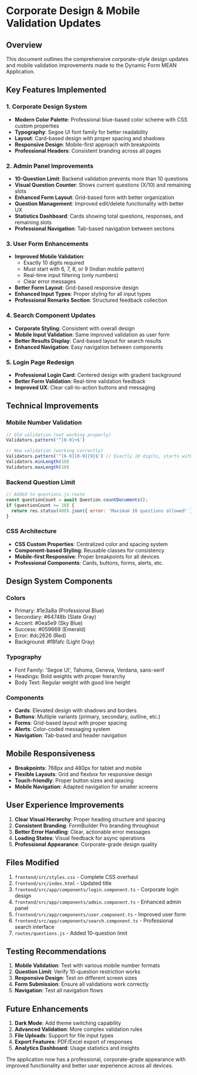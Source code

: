 # Corporate Design & Mobile Validation Updates

## Overview
This document outlines the comprehensive corporate-style design updates and mobile validation improvements made to the Dynamic Form MEAN Application.

## Key Features Implemented

### 1. Corporate Design System
- **Modern Color Palette**: Professional blue-based color scheme with CSS custom properties
- **Typography**: Segoe UI font family for better readability
- **Layout**: Card-based design with proper spacing and shadows
- **Responsive Design**: Mobile-first approach with breakpoints
- **Professional Headers**: Consistent branding across all pages

### 2. Admin Panel Improvements
- **10-Question Limit**: Backend validation prevents more than 10 questions
- **Visual Question Counter**: Shows current questions (X/10) and remaining slots
- **Enhanced Form Layout**: Grid-based form with better organization
- **Question Management**: Improved edit/delete functionality with better UX
- **Statistics Dashboard**: Cards showing total questions, responses, and remaining slots
- **Professional Navigation**: Tab-based navigation between sections

### 3. User Form Enhancements
- **Improved Mobile Validation**: 
  - Exactly 10 digits required
  - Must start with 6, 7, 8, or 9 (Indian mobile pattern)
  - Real-time input filtering (only numbers)
  - Clear error messages
- **Better Form Layout**: Grid-based responsive design
- **Enhanced Input Types**: Proper styling for all input types
- **Professional Remarks Section**: Structured feedback collection

### 4. Search Component Updates
- **Corporate Styling**: Consistent with overall design
- **Mobile Input Validation**: Same improved validation as user form
- **Better Results Display**: Card-based layout for search results
- **Enhanced Navigation**: Easy navigation between components

### 5. Login Page Redesign
- **Professional Login Card**: Centered design with gradient background
- **Better Form Validation**: Real-time validation feedback
- **Improved UX**: Clear call-to-action buttons and messaging

## Technical Improvements

### Mobile Number Validation
```typescript
// Old validation (not working properly)
Validators.pattern('^[0-9]+$')

// New validation (working correctly)
Validators.pattern('^[6-9][0-9]{9}$') // Exactly 10 digits, starts with 6-9
Validators.minLength(10)
Validators.maxLength(10)
```

### Backend Question Limit
```javascript
// Added to questions.js route
const questionCount = await Question.countDocuments();
if (questionCount >= 10) {
  return res.status(400).json({ error: 'Maximum 10 questions allowed' });
}
```

### CSS Architecture
- **CSS Custom Properties**: Centralized color and spacing system
- **Component-based Styling**: Reusable classes for consistency
- **Mobile-first Responsive**: Proper breakpoints for all devices
- **Professional Components**: Cards, buttons, forms, alerts, etc.

## Design System Components

### Colors
- Primary: #1e3a8a (Professional Blue)
- Secondary: #64748b (Slate Gray)
- Accent: #0ea5e9 (Sky Blue)
- Success: #059669 (Emerald)
- Error: #dc2626 (Red)
- Background: #f8fafc (Light Gray)

### Typography
- Font Family: 'Segoe UI', Tahoma, Geneva, Verdana, sans-serif
- Headings: Bold weights with proper hierarchy
- Body Text: Regular weight with good line height

### Components
- **Cards**: Elevated design with shadows and borders
- **Buttons**: Multiple variants (primary, secondary, outline, etc.)
- **Forms**: Grid-based layout with proper spacing
- **Alerts**: Color-coded messaging system
- **Navigation**: Tab-based and header navigation

## Mobile Responsiveness
- **Breakpoints**: 768px and 480px for tablet and mobile
- **Flexible Layouts**: Grid and flexbox for responsive design
- **Touch-friendly**: Proper button sizes and spacing
- **Mobile Navigation**: Adapted navigation for smaller screens

## User Experience Improvements
1. **Clear Visual Hierarchy**: Proper heading structure and spacing
2. **Consistent Branding**: FormBuilder Pro branding throughout
3. **Better Error Handling**: Clear, actionable error messages
4. **Loading States**: Visual feedback for async operations
5. **Professional Appearance**: Corporate-grade design quality

## Files Modified
1. `frontend/src/styles.css` - Complete CSS overhaul
2. `frontend/src/index.html` - Updated title
3. `frontend/src/app/components/login.component.ts` - Corporate login design
4. `frontend/src/app/components/admin.component.ts` - Enhanced admin panel
5. `frontend/src/app/components/user.component.ts` - Improved user form
6. `frontend/src/app/components/search.component.ts` - Professional search interface
7. `routes/questions.js` - Added 10-question limit

## Testing Recommendations
1. **Mobile Validation**: Test with various mobile number formats
2. **Question Limit**: Verify 10-question restriction works
3. **Responsive Design**: Test on different screen sizes
4. **Form Submission**: Ensure all validations work correctly
5. **Navigation**: Test all navigation flows

## Future Enhancements
1. **Dark Mode**: Add theme switching capability
2. **Advanced Validation**: More complex validation rules
3. **File Uploads**: Support for file input types
4. **Export Features**: PDF/Excel export of responses
5. **Analytics Dashboard**: Usage statistics and insights

The application now has a professional, corporate-grade appearance with improved functionality and better user experience across all devices.